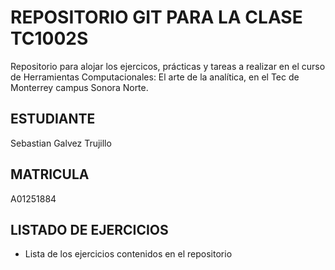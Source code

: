 # REPOSITORIO GIT PARA LA CLASE TC1002S
Repositorio para alojar los ejercicos, prácticas y tareas a realizar 
en el curso de Herramientas Computacionales: El arte de la analítica,
en el Tec de Monterrey campus Sonora Norte.
## ESTUDIANTE 
Sebastian Galvez Trujillo

## MATRICULA
A01251884

## LISTADO DE EJERCICIOS
* Lista de los ejercicios contenidos en el repositorio
